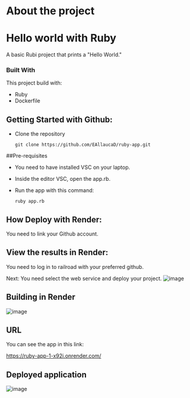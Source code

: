# About the project

# Hello world with Ruby


A basic Rubi project that prints a "Hello World."

### Built With

This project build with:
 * Ruby
 * Dockerfile

## Getting Started with Github: 
* Clone the repository

    ```
    git clone https://github.com/EAllaucaD/ruby-app.git
    ```


##Pre-requisites

* You need to have installed VSC on your laptop.
* Inside the editor VSC, open the app.rb.

* Run the app with this command:

    ```
    ruby app.rb
    ```

## How Deploy with Render:

You need to link your Github account.


## View the results in Render:
You need to log in to railroad with your preferred github.

Next: You need select the web service and deploy your project.
![image](https://github.com/user-attachments/assets/f96b8535-8b8d-4330-a9d2-811b8fac9bef)

## Building in Render

![image](https://github.com/user-attachments/assets/194a4df7-1086-4a11-84d7-b060d71847b7)

## URL

You can see the app in this link:

https://ruby-app-1-x92i.onrender.com/

## Deployed application

![image](https://github.com/user-attachments/assets/88fea0f0-1ff9-4ef8-83f4-6284badaeee5)

